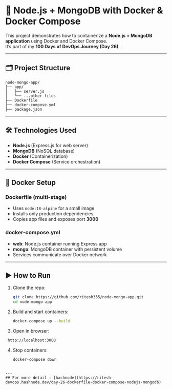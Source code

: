 # 🚀 Node.js + MongoDB with Docker & Docker Compose

This project demonstrates how to containerize a **Node.js + MongoDB application** using Docker and Docker Compose.  
It’s part of my **100 Days of DevOps Journey (Day 26)**.

---
## 🗂️ Project Structure

```
node-mongo-app/
├── app/
│   ├── server.js
│   └── ...other files
├── Dockerfile
├── docker-compose.yml
├── package.json
```

---

## 🛠️ Technologies Used

- **Node.js** (Express.js for web server)
- **MongoDB** (NoSQL database)
- **Docker** (Containerization)
- **Docker Compose** (Service orchestration)

---

## 🐳 Docker Setup

### Dockerfile (multi-stage)
- Uses `node:18-alpine` for a small image
- Installs only production dependencies
- Copies app files and exposes port **3000**

### docker-compose.yml
- **web**: Node.js container running Express app
- **mongo**: MongoDB container with persistent volume
- Services communicate over Docker network

---

## ▶️ How to Run

1. Clone the repo:
   ```bash
   git clone https://github.com/ritesh355/node-mongo-app.git
   cd node-mongo-app
   ```
2.  Build and start containers:
    ```bash
    docker-compose up --build
    ```
3.  Open in browser:
   ```bash
    http://localhost:3000
```
4. Stop containers:
   ```bash
   docker-compose down
```

---
## For more detail : [hashnode](https://ritesh-devops.hashnode.dev/day-26-dockerfile-docker-compose-nodejs-mongodb)

 
    
